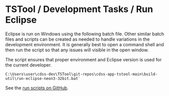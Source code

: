 # TSTool / Development Tasks / Run Eclipse #

Eclipse is run on Windows using the following batch file.
Other similar batch files and scripts can be created as needed to handle variations
in the development environment.
It is generally best to open a command shell and then run the script so that any issues will visible in the open window.

The script ensures that proper environment and Eclipse version is used for the current developer.

```
C:\Users\user\cdss-dev\TSTool\git-repos\cdss-app-tstool-main\build-util\run-eclipse-neon3-32bit.bat`
```

See the [run scripts on GitHub](https://github.com/OpenWaterFoundation/cdss-app-tstool-main/tree/master/build-util).
